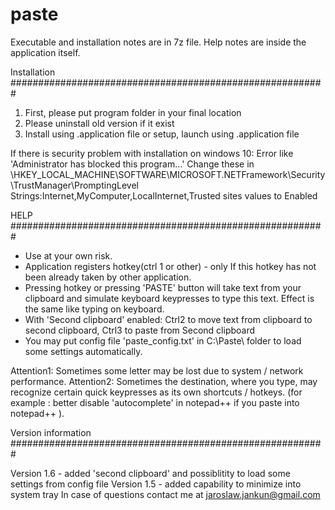 # paste
Executable and installation notes are in 7z file. Help notes are inside the application itself.

Installation
#########################################################

1) First, please put program folder in your final location
2) Please uninstall old version if it exist
3) Install using .application file or setup, launch using .application file

If there is security problem with installation on windows 10:
Error like 'Administrator has blocked this program...'
Change these in \HKEY_LOCAL_MACHINE\SOFTWARE\MICROSOFT\.NETFramework\Security\TrustManager\PromptingLevel 
Strings:Internet,MyComputer,LocalInternet,Trusted sites values to Enabled

HELP
#########################################################

- Use at your own risk.
- Application registers hotkey(ctrl  1 or other) - only If this hotkey has not been already taken by other application. 
- Pressing hotkey or pressing 'PASTE' button will take text from your clipboard and simulate keyboard keypresses to type this text. Effect is the same like typing on keyboard. 
- With 'Second clipboard' enabled: Ctrl2 to move text from clipboard to second clipboard, Ctrl3 to paste from Second clipboard 
- You may put config file 'paste_config.txt' in C:\Paste\ folder to load some settings automatically.

Attention1: Sometimes some letter may be lost due to system / network performance. 
Attention2: Sometimes the destination, where you type, may recognize certain quick keypresses as its own shortcuts / hotkeys. (for example : better disable 'autocomplete' in notepad++ if you paste into notepad++ ). 

Version information
#########################################################

Version 1.6 - added 'second clipboard' and possiblitity to load some settings from config file
Version 1.5 - added capability to minimize into system tray
In case of questions contact me at jaroslaw.jankun@gmail.com
